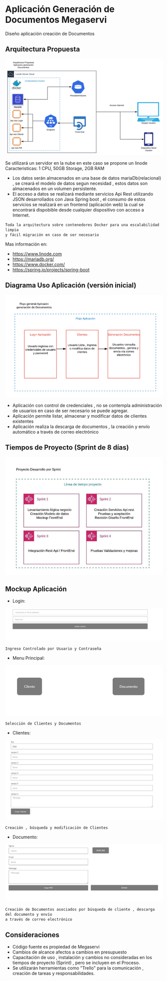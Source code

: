 # Aplicación Generación de Documentos Megaservi
Diseño aplicación creación de Documentos 

## Arquitectura Propuesta

![alt text](https://github.com/reneberto/Aplicacion/blob/master/Diagrama%20en%20blanco.svg)

Se utilizará un servidor en la nube en este caso se propone un linode Caracteristicas:
 1 CPU, 50GB Storage, 2GB RAM
* Los datos serán almacenados en una base de datos mariaDb(relacional) , se creará el modelo de datos segun necesidad , estos datos son almacenados en un volumen persistente.
* El acceso a datos se realizará mediante servicios Api Rest utilizando JSON desarrollados con Java Spring boot , el consumo de estos servicios se realizará en un frontend (aplicación web) la cual se encontrará dispobible desde cualquier dispositivo con acceso a Internet.
```
Toda la arquitectura sobre contenedores Docker para una escalabilidad limpia 
y fácil migración en caso de ser necesario
```

Mas información en: 
* https://www.linode.com
* https://mariadb.org/
* https://www.docker.com/
* https://spring.io/projects/spring-boot

## Diagrama Uso Aplicación (versión inicial)

![alt text](https://github.com/reneberto/Aplicacion/blob/master/Diagramaflujo.png)

* Aplicación con control de credenciales , no se contempla administración de usuarios en caso de ser necesario se puede agregar.
* Aplicación permite listar, almacenar y modificar datos de clientes existentes 
* Aplicación realiza la descarga de documentos , la creación y envío automático a través de correo electrónico

## Tiempos de Proyecto (Sprint de 8 días)

![alt text](https://github.com/reneberto/Aplicacion/blob/master/DiagramaProyecto.jpeg)

## Mockup Aplicación

* Login:

![alt text](https://github.com/reneberto/Aplicacion/blob/master/login.jpeg)
```
Ingreso Controlado por Usuario y Contraseña
```
* Menu Principal:

![alt text](https://github.com/reneberto/Aplicacion/blob/master/principal.jpeg)
```
Selección de Clientes y Documentos
```
* Clientes:

![alt text](https://github.com/reneberto/Aplicacion/blob/master/Clientes.jpeg)
```
Creación , búsqueda y modificación de Clientes
```
* Documento:

![alt text](https://github.com/reneberto/Aplicacion/blob/master/Documentos.jpeg)
```
Creación de Documentos asociados por búsqueda de cliente , descarga del documento y envío
a través de correo electrónico
```

## Consideraciones

* Código fuente es propiedad de Megaservi
* Cambios de alcance afectos a cambios en presupuesto
* Capacitación de uso , instalación y cambios no consideradas en los tiempos de proyecto (Sprint) , pero se incluyen en el Proceso.
* Se utilizarán herramientas como "Trello" para la comunicación , creación de tareas y responsabilidades.
